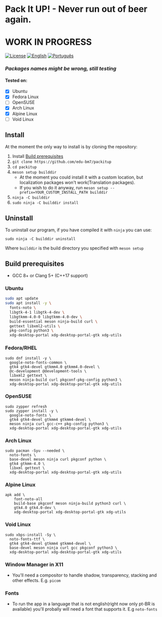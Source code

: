 # Pack It UP! - Never run out of beer again.
# WORK IN PROGRESS
[![License](https://img.shields.io/badge/License-GPLv3-blue)](./LICENSE)
[![English](https://img.shields.io/badge/README-en--US-blue)](./README.md)
[![Português](https://img.shields.io/badge/README-pt--BR-green)](./README.pt-BR.md)
### ***Packages names might be wrong, still testing*** 
#### Tested on:
- [x] Ubuntu
- [x] Fedora Linux
- [ ] OpenSUSE
- [x] Arch Linux
- [x] Alpine Linux
- [ ] Void Linux

## Install
At the moment the only way to install is by cloning the repository:

1. Install [Build prerequisites](#build-prerequisites)
2. `git clone https://github.com/edu-bm7/packitup`
3. `cd packitup`
4. `meson setup builddir`
    - At the moment you could install it with a custom location, but localization packages won't work(Translation packages). 
    - If you wish to do it anyway, run `meson setup --prefix=YOUR_CUSTOM_INSTALL_PATH builddir`
5. `ninja -C builddir`
6. `sudo ninja -C builddir install`

## Uninstall
To uninstall our program, if you have compiled it with `ninja` you can use:
```
sudo ninja -C builddir uninstall
```
Where `builddir` is the build directory you specified with `meson setup`


## Build prerequisites

- GCC 8+ or Clang 5+ (C++17 support)

### Ubuntu
```sh
sudo apt update
sudo apt install -y \
  fonts-noto \
  libgtk-4-1 libgtk-4-dev \
  libgtkmm-4.0-0 libgtkmm-4.0-dev \
  build-essential meson ninja-build curl \
  gettext libxml2-utils \
  pkg-config python3 \
  xdg-desktop-portal xdg-desktop-portal-gtk xdg-utils
```

### Fedora/RHEL
```
sudo dnf install -y \
  google-noto-fonts-common \
  gtk4 gtk4-devel gtkmm4.0 gtkmm4.0-devel \
  @c-development @development-tools \
  libxml2 gettext \
  meson ninja-build curl pkgconf-pkg-config python3 \
  xdg-desktop-portal xdg-desktop-portal-gtk xdg-utils
```

### OpenSUSE
```
sudo zypper refresh
sudo zypper install -y \
  google-noto-fonts \
  gtk4 gtk4-devel gtkmm4 gtkmm4-devel \
  meson ninja curl gcc-c++ pkg-config python3 \
  xdg-desktop-portal xdg-desktop-portal-gtk xdg-utils
```

### Arch Linux
```
sudo pacman -Syu --needed \
  noto-fonts \
  base-devel meson ninja curl pkgconf python \
  gtk4 gtkmm-4.0 \
  libxml gettext \
  xdg-desktop-portal xdg-desktop-portal-gtk xdg-utils
```

### Alpine Linux
```
apk add \
    font-noto-all
    build-base pkgconf meson ninja-build python3 curl \
    gtk4.0 gtk4.0-dev \
    xdg-desktop-portal xdg-desktop-portal-gtk xdg-utils
```

### Void Linux
```
sudo xbps-install -Sy \
  noto-fonts-ttf \
  gtk4 gtk4-devel gtkmm4 gtkmm4-devel \
  base-devel meson ninja curl gcc pkgconf python3 \
  xdg-desktop-portal xdg-desktop-portal-gtk xdg-utils
```

### Window Manager in X11
- You'll need a compositor to handle shadow, transparency, stacking and other effects.
E.g. `picom`

### Fonts
- To run the app in a language that is not english(right now only pt-BR is available)
you'll probally will need a font that supports it. E.g `noto-fonts`
